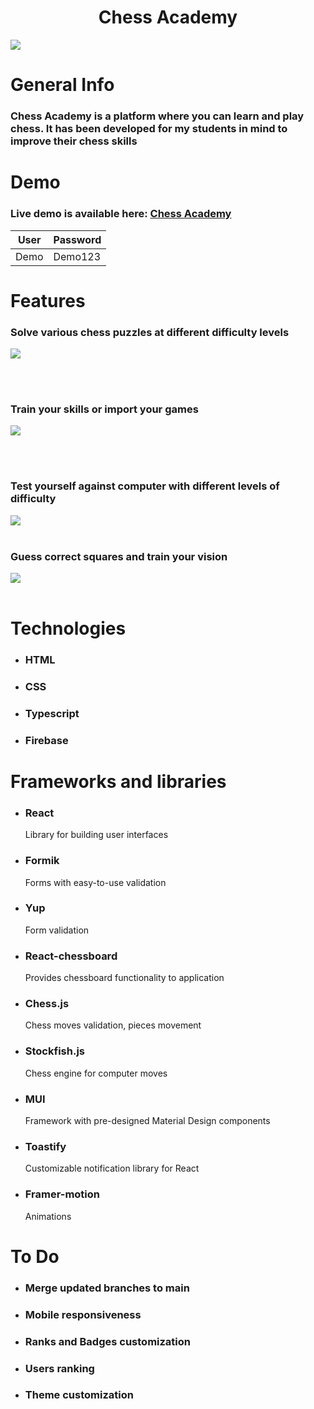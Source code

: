 <div align="center">
  <h1>Chess Academy</h1>
</div>
<img src="https://github.com/user-attachments/assets/6adb264b-9bd9-4882-b3ab-a27ce547bd1f" />
<h1>General Info</h1>
<h3>Chess Academy is a platform where you can learn and play chess. It has been developed for my students in mind to improve their chess skills</h3>

<h1>Demo</h1>

### Live demo is available here:  [Chess Academy](https://sinet77.github.io/Chess_Academy/)

| User  | Password |
|-------|----------|
| Demo  | Demo123  |


<h1>Features</h1>

<h3>Solve various chess puzzles at different difficulty levels</h3>

<img src="https://github.com/user-attachments/assets/f9b22c04-584f-4f8f-83dc-cdb8511bff20" />

<br></br>
<h3>Train your skills or import your games</h3>

<img src="https://github.com/user-attachments/assets/0aac2225-ffb4-4d5d-8ebf-f256893f0239" />

<br></br>
<h3>Test yourself against computer with different levels of difficulty</h3>
<img src="https://github.com/user-attachments/assets/144bf1ba-df5f-481a-b126-69e82bb2dd81"/>
<br></br>

<h3>Guess correct squares and train your vision</h3>
<img src="https://github.com/user-attachments/assets/ecd37b90-6155-498e-b74c-04cb93f984f5"/>
<br></br>

<h1>Technologies</h1>

* <h3>HTML</h3>

* <h3>CSS</h3>

* <h3>Typescript</h3>
  
* <h3>Firebase</h3>

<h1>Frameworks and libraries</h1>

* <h3>React</h3>
  <p>Library for building user interfaces</p>

* <h3>Formik</h3>
  <p>Forms with easy-to-use validation</p>

* <h3>Yup</h3>
  <p>Form validation</p>

* <h3>React-chessboard</h3>
  <p>Provides chessboard functionality to application</p>

* <h3>Chess.js</h3>
  <p>Chess moves validation, pieces movement</p>
  
* <h3>Stockfish.js</h3>
  <p>Chess engine for computer moves</p>

* <h3>MUI</h3>
  <p>Framework with pre-designed Material Design components</p>

* <h3>Toastify</h3>
  <p>Customizable notification library for React</p>

* <h3>Framer-motion</h3>
  <p>Animations</p>



<h1>To Do</h1>

* <h3>Merge updated branches to main</h3>

* <h3>Mobile responsiveness</h3>

* <h3>Ranks and Badges customization</h3>

* <h3>Users ranking</h3>
  
* <h3>Theme customization</h3>





